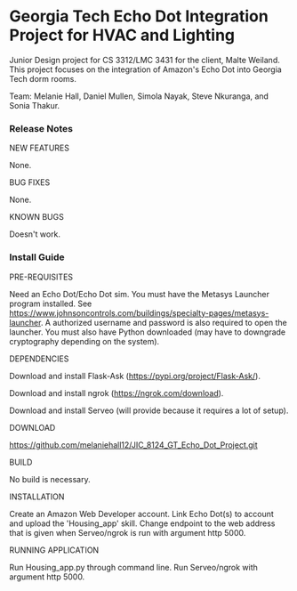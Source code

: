 # Georgia Tech Echo Dot Integration Project for HVAC and Lighting
Junior Design project for CS 3312/LMC 3431 for the client, Malte Weiland. This project focuses on the integration of Amazon's Echo Dot into Georgia Tech dorm rooms.

Team: Melanie Hall, Daniel Mullen, Simola Nayak, Steve Nkuranga, and Sonia Thakur.

### Release Notes

NEW FEATURES

None.

BUG FIXES

None. 

KNOWN BUGS

Doesn't work.

### Install Guide

PRE-REQUISITES

Need an Echo Dot/Echo Dot sim. You must have the Metasys Launcher program installed. See https://www.johnsoncontrols.com/buildings/specialty-pages/metasys-launcher. A authorized username and password is also required to open the launcher. You must also have Python downloaded (may have to downgrade cryptography depending on the system).  

DEPENDENCIES

Download and install Flask-Ask (https://pypi.org/project/Flask-Ask/).

Download and install ngrok (https://ngrok.com/download).

Download and install Serveo (will provide because it requires a lot of setup).

DOWNLOAD

https://github.com/melaniehall12/JIC_8124_GT_Echo_Dot_Project.git

BUILD

No build is necessary.

INSTALLATION

Create an Amazon Web Developer account. Link Echo Dot(s) to account and upload the 'Housing_app' skill. Change endpoint to the web address that is given when Serveo/ngrok is run with argument http 5000.

RUNNING APPLICATION

Run Housing_app.py through command line. Run Serveo/ngrok with argument http 5000.

